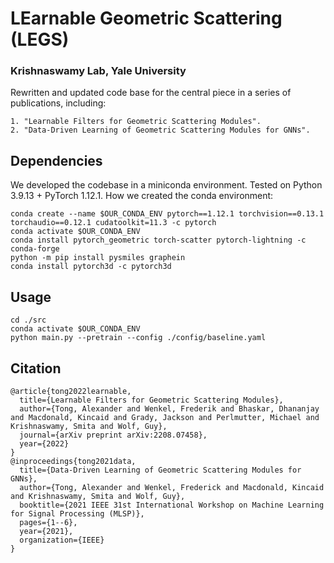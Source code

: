 # LEarnable Geometric Scattering (LEGS)
### Krishnaswamy Lab, Yale University

Rewritten and updated code base for the central piece in a series of publications, including:
```
1. "Learnable Filters for Geometric Scattering Modules".
2. "Data-Driven Learning of Geometric Scattering Modules for GNNs".
```

## Dependencies
We developed the codebase in a miniconda environment.
Tested on Python 3.9.13 + PyTorch 1.12.1.
How we created the conda environment:
```
conda create --name $OUR_CONDA_ENV pytorch==1.12.1 torchvision==0.13.1 torchaudio==0.12.1 cudatoolkit=11.3 -c pytorch
conda activate $OUR_CONDA_ENV
conda install pytorch_geometric torch-scatter pytorch-lightning -c conda-forge
python -m pip install pysmiles graphein
conda install pytorch3d -c pytorch3d
```

## Usage
```
cd ./src
conda activate $OUR_CONDA_ENV
python main.py --pretrain --config ./config/baseline.yaml
```

## Citation
```
@article{tong2022learnable,
  title={Learnable Filters for Geometric Scattering Modules},
  author={Tong, Alexander and Wenkel, Frederik and Bhaskar, Dhananjay and Macdonald, Kincaid and Grady, Jackson and Perlmutter, Michael and Krishnaswamy, Smita and Wolf, Guy},
  journal={arXiv preprint arXiv:2208.07458},
  year={2022}
}
@inproceedings{tong2021data,
  title={Data-Driven Learning of Geometric Scattering Modules for GNNs},
  author={Tong, Alexander and Wenkel, Frederick and Macdonald, Kincaid and Krishnaswamy, Smita and Wolf, Guy},
  booktitle={2021 IEEE 31st International Workshop on Machine Learning for Signal Processing (MLSP)},
  pages={1--6},
  year={2021},
  organization={IEEE}
}
```